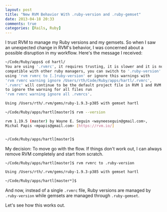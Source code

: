 ```yaml
---
layout: post
title: "New RVM Behavior With .ruby-version and .ruby-gemset"
date: 2013-04-18 20:33
comments: true
categories: [Rails, Ruby]
---
```

I trust RVM to manage my Ruby versions and my gemsets. So when I saw an unexpected change in RVM's behavior, I was concerned about a possible disruption in my workflow. Here's the message I received:

```bash
~/Code/Ruby/apps$ cd hartl/
You are using '.rvmrc', it requires trusting, it is slower and it is not
compatible with other ruby managers, you can switch to '.ruby-version'
using 'rvm rvmrc to [.]ruby-version' or ignore this warnings with 
'rvm rvmrc warning ignore /Users/rth/Code/Ruby/apps/hartl/.rvmrc', 
'.rvmrc' will continue to be the default project file in RVM 1 and RVM 2,
to ignore the warning for all files run 
'rvm rvmrc warning ignore all .rvmrcs'.

Using /Users/rth/.rvm/gems/ruby-1.9.3-p385 with gemset hartl

~/Code/Ruby/apps/hartl[master]$ rvm --version

rvm 1.19.5 (master) by Wayne E. Seguin <wayneeseguin@gmail.com>,
Michal Papis <mpapis@gmail.com> [https://rvm.io/]


~/Code/Ruby/apps/hartl[master]$
```

My decision: To move go with the flow. If things don't work out, I can always remove RVM completely and start from scratch.

```bash
~/Code/Ruby/apps/hartl[master]$ rvm rvmrc to .ruby-version

Using /Users/rth/.rvm/gems/ruby-1.9.3-p385 with gemset hartl

~/Code/Ruby/apps/hartl[master*]$
```

And now, instead of a single `.rvmrc` file, Ruby versions are managed by
`.ruby-version` while gemsets are managed through `.ruby-gemset`.

Let's see how this works out.
